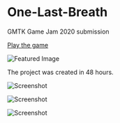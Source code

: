 # One-Last-Breath
GMTK Game Jam 2020 submission 

[Play the game](https://doctortm.itch.io/one-last-breath)

![Featured Image](/Screenshots/BannerS.png)

The project was created in 48 hours.

![Screenshot](/Screenshots/MainMenu.png)

![Screenshot](/Screenshots/InGame.png)

![Screenshot](/Screenshots/Tutorial.png)
